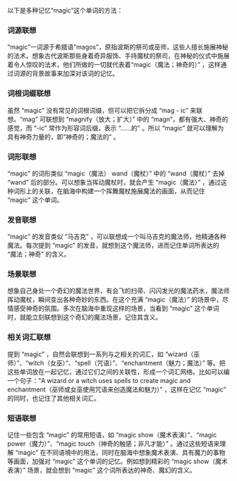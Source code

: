 以下是多种记忆“magic”这个单词的方法：

### 词源联想
“magic”一词源于希腊语“magos”，原指波斯的祭司或巫师，这些人擅长施展神秘的法术。想象古代波斯那些身着奇异服饰、手持魔杖的祭司，在神秘的仪式中施展着令人惊叹的法术，他们所做的一切就代表着“magic（魔法；神奇的）” ，这样通过词源的背景故事来加深对该词的记忆。

### 词根词缀联想
虽然 “magic” 没有常见的词根词缀，但可以把它拆分成 “mag - ic” 来联想。“mag” 可联想到 “magnify（放大；扩大）” 中的 “magn”，都有强大、神奇的感觉，而 “-ic” 常作为形容词后缀，表示 “……的” 。所以 “magic” 就可以理解为具有神奇力量的，即“神奇的；魔法的” 。

### 词形联想
“magic” 的词形类似 “magic（魔法） wand（魔杖）” 中的 “wand（魔杖）” 去掉 “wand” 后的部分。可以想象当挥动魔杖时，就会产生 “magic（魔法）” ，通过这种词形上的关联，在脑海中构建一个挥舞魔杖施展魔法的画面，从而记住 “magic” 这个单词。

### 发音联想
“magic” 的发音类似 “马吉克” ，可以联想成一个叫马吉克的魔法师，他精通各种魔法。每次提到 “magic” 的发音，就想到这个魔法师，进而记住单词所表达的 “魔法；神奇” 的含义。

### 场景联想
想象自己身处一个奇幻的魔法世界，有会飞的扫帚、闪闪发光的魔法药水，魔法师挥动魔杖，瞬间变出各种奇妙的东西。在这个充满 “magic（魔法）” 的场景中，尽情感受神奇的氛围。多次在脑海中重现这样的场景，当看到 “magic” 这个单词时，就能立刻联想到这个奇幻的魔法场景，记住其含义。

### 相关词汇联想
提到 “magic” ，自然会联想到一系列与之相关的词汇，如 “wizard（巫师）”、“witch（女巫）”、“spell（咒语）”、“enchantment（魅力；魔法）” 等。把这些单词放在一起记忆，通过它们之间的关联性，形成一个词汇网络。比如可以编一个句子：“A wizard or a witch uses spells to create magic and enchantment（巫师或女巫使用咒语来创造魔法和魅力）” ，这样在记忆 “magic” 的同时，也记住了其他相关词汇。

### 短语联想
记住一些包含 “magic” 的常用短语，如 “magic show（魔术表演）”、“magic power（魔力）”、“magic touch（神奇的触感；非凡才能）” 。通过这些短语来理解 “magic” 在不同语境中的用法，同时在脑海中想象魔术表演、具有魔力的事物等画面，加强对 “magic” 这个单词的记忆。例如想到精彩的 “magic show（魔术表演）” 场景，就会想到 “magic” 这个词所表达的神奇、魔幻的含义。 